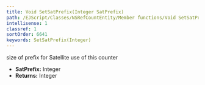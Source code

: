 ```yaml
---
title: Void SetSatPrefix(Integer SatPrefix)
path: /EJScript/Classes/NSRefCountEntity/Member functions/Void SetSatPrefix(Integer p_0)
intellisense: 1
classref: 1
sortOrder: 6641
keywords: SetSatPrefix(Integer)
---
```



size of prefix for Satellite use of this counter



* **SatPrefix:** Integer
* **Returns:** Integer



